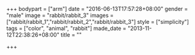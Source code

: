 +++
bodypart = ["arm"]
date = "2016-06-13T17:57:28+08:00"
gender = "male"
image = "rabbit/rabbit_3"
images = ["rabbit/rabbit_1","rabbit/rabbit_2","rabbit/rabbit_3"]
style = ["simplicity"]
tags = ["color", "animal", "rabbit"]
made_date = "2013-11-12T22:38:26+08:00"
title = ""

+++

